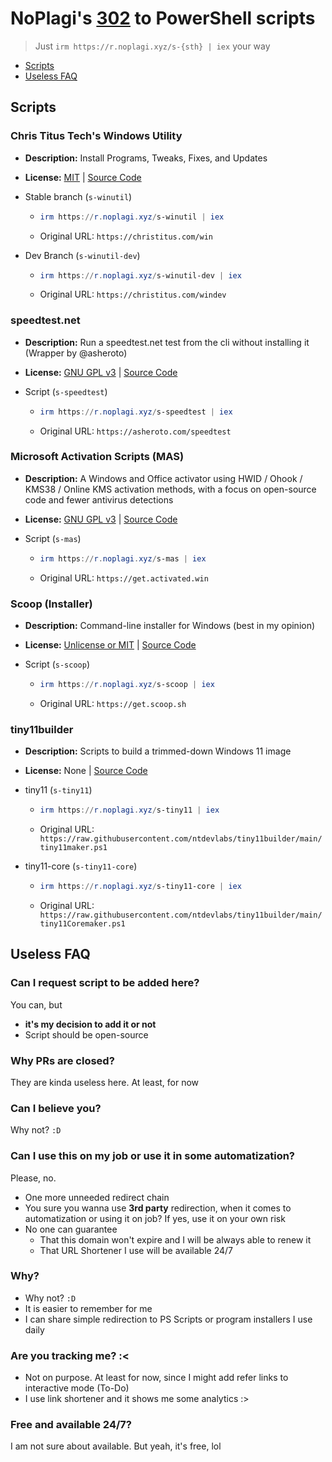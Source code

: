 # NoPlagi's [302](https://developer.mozilla.org/en-US/docs/Web/HTTP/Status/302) to PowerShell scripts

> Just `irm https://r.noplagi.xyz/s-{sth} | iex` your way

- [Scripts](#scripts)
- [Useless FAQ](#useless-faq)

## Scripts

### Chris Titus Tech's Windows Utility

- **Description:** Install Programs, Tweaks, Fixes, and Updates
- **License:**  [MIT](https://github.com/ChrisTitusTech/winutil/blob/main/LICENSE) | [Source Code](https://github.com/ChrisTitusTech/winutil)
- Stable branch (`s-winutil`)

  - ```PowerShell
    irm https://r.noplagi.xyz/s-winutil | iex
    ```

  - Original URL: `https://christitus.com/win`
- Dev Branch (`s-winutil-dev`)

  - ```PowerShell
    irm https://r.noplagi.xyz/s-winutil-dev | iex
    ```

  - Original URL: `https://christitus.com/windev`

### speedtest.net

- **Description:** Run a speedtest.net test from the cli without installing it (Wrapper by @asheroto)
- **License:** [GNU GPL v3](https://github.com/asheroto/speedtest/blob/main/LICENSE) | [Source Code](https://github.com/asheroto/speedtest)
- Script (`s-speedtest`)

  - ```PowerShell
    irm https://r.noplagi.xyz/s-speedtest | iex
    ```

  - Original URL: `https://asheroto.com/speedtest`

### Microsoft Activation Scripts (MAS)

- **Description:** A Windows and Office activator using HWID / Ohook / KMS38 / Online KMS activation methods, with a focus on open-source code and fewer antivirus detections
- **License:** [GNU GPL v3](https://github.com/massgravel/Microsoft-Activation-Scripts/blob/master/LICENSE) | [Source Code](https://github.com/massgravel/Microsoft-Activation-Scripts)
- Script (`s-mas`)

  - ```PowerShell
    irm https://r.noplagi.xyz/s-mas | iex
    ```

  - Original URL: `https://get.activated.win`

### Scoop (Installer)

- **Description:** Command-line installer for Windows (best in my opinion)
- **License:** [Unlicense or MIT](https://github.com/ScoopInstaller/Scoop/blob/master/LICENSE) | [Source Code](https://github.com/ScoopInstaller/Scoop)
- Script (`s-scoop`)

  - ```PowerShell
    irm https://r.noplagi.xyz/s-scoop | iex
    ```

  - Original URL: `https://get.scoop.sh`

### tiny11builder

- **Description:** Scripts to build a trimmed-down Windows 11 image
- **License:** None | [Source Code](https://github.com/ntdevlabs/tiny11builder)
- tiny11 (`s-tiny11`)

  - ```PowerShell
    irm https://r.noplagi.xyz/s-tiny11 | iex
    ```

  - Original URL: `https://raw.githubusercontent.com/ntdevlabs/tiny11builder/main/tiny11maker.ps1`
- tiny11-core (`s-tiny11-core`)

  - ```PowerShell
    irm https://r.noplagi.xyz/s-tiny11-core | iex
    ```

  - Original URL: `https://raw.githubusercontent.com/ntdevlabs/tiny11builder/main/tiny11Coremaker.ps1`

## Useless FAQ

### Can I request script to be added here?

You can, but

- **it's my decision to add it or not**
- Script should be open-source

### Why PRs are closed?

They are kinda useless here. At least, for now

### Can I believe you?

Why not? `:D`

### Can I use this on my job or use it in some automatization?

Please, no.

- One more unneeded redirect chain
- You sure you wanna use **3rd party** redirection, when it comes to automatization or using it on job? If yes, use it on your own risk
- No one can guarantee
  - That this domain won't expire and I will be always able to renew it
  - That URL Shortener I use will be available 24/7

### Why?

- Why not? `:D`
- It is easier to remember for me
- I can share simple redirection to PS Scripts or program installers I use daily

### Are you tracking me? :<

- Not on purpose. At least for now, since I might add refer links to interactive mode (To-Do)
- I use link shortener and it shows me some analytics :>

### Free and available 24/7?

I am not sure about available. But yeah, it's free, lol
